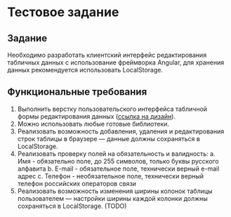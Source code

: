 # Тестовое задание
## Задание
Необходимо разработать клиентский интерфейс редактирования табличных данных с использование фреймворка Angular, для хранения данных рекомендуется использовать LocalStorage.

## Функциональные требования
1. Выполнить верстку пользовательского интерфейса табличной формы редактирования данных ([ссылка на дизайн](https://www.figma.com/file/dcxbh0aAzFZx79SWoLeRSb/%D0%A2%D0%B5%D1%81%D1%82%D0%BE%D0%B2%D0%BE%D0%B5-%D0%B7%D0%B0%D0%B4%D0%B0%D0%BD%D0%B8%D0%B5-Initium-(Copy)?node-id=3%3A9)).
2. Можно использовать любые готовые библиотеки.
3. Реализовать возможность добавления, удаления и редактирования строк таблицы в браузере — данные должны сохраняться в LocalStorage.
4. Реализовать проверку полей на обязательность и валидность:
  a. Имя - обязательно поле, до 255 символов, только буквы русского алфавита
  b. E-mail - обязательное поле, технически верный e-mail адрес
  c. Телефон - необязательное поле, технически верный телефон российских операторов связи
5. Реализовать возможность изменения ширины колонок таблицы пользователем — настройки ширины каждой колонки должны сохраняться в LocalStorage. (TODO)

